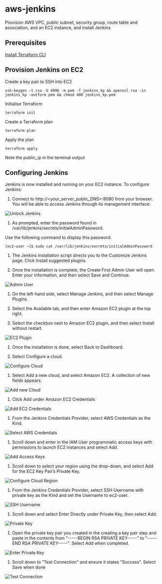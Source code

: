# aws-jenkins

Provision AWS VPC, public subnet, security group, route table and association, and an EC2 instance, and install Jenkins



## Prerequisites

[Install Terraform CLI](https://developer.hashicorp.com/terraform/tutorials/aws-get-started/install-cli)


## Provision Jenkins on EC2

Create a key pair to SSH into EC2 
```
ssh-keygen -t rsa -b 4096 -m pem -f jenkins_kp && openssl rsa -in jenkins_kp -outform pem && chmod 400 jenkins_kp.pem
```

Initialise Terraform
```
terraform init
```

Create a Terraform plan
```
terraform plan
```

Apply the plan
```
terraform apply
```

Note the public_ip in the terminal output


## Configuring Jenkins
Jenkins is now installed and running on your EC2 instance. To configure Jenkins:

1. Connect to http://<your_server_public_DNS>:8080 from your browser. You will be able to access Jenkins through its management interface:

![Unlock Jenkins](/assets/images/unlock_jenkins.png "Unlock Jenkins")

1. As prompted, enter the password found in /var/lib/jenkins/secrets/initialAdminPassword.

Use the following command to display this password:

```
[ec2-user ~]$ sudo cat /var/lib/jenkins/secrets/initialAdminPassword
```

1. The Jenkins installation script directs you to the Customize Jenkins page. Click Install suggested plugins.

1. Once the installation is complete, the Create First Admin User will open. Enter your information, and then select Save and Continue.

![Admin User](/assets/images/create_admin_user.png "Create Admin User")

1. On the left-hand side, select Manage Jenkins, and then select Manage Plugins.

1. Select the Available tab, and then enter Amazon EC2 plugin at the top right.

1. Select the checkbox next to Amazon EC2 plugin, and then select Install without restart.

![EC2 Plugin](/assets/images/install_ec2_plugin.png "EC2 Plugin")

1. Once the installation is done, select Back to Dashboard.

1. Select Configure a cloud.

![Configure Cloud](/assets/images/configure.png "Configure Cloud")

1. Select Add a new cloud, and select Amazon EC2. A collection of new fields appears.

![Add new Cloud](/assets/images/add-amazon-cloud.png "Add new Cloud")

1. Click Add under Amazon EC2 Credentials

![Add EC2 Credentials](/assets/images/add_ec2_credentials.png "Add_EC2_Credentials")

1. From the Jenkins Credentials Provider, select AWS Credentials as the Kind.

![Select AWS Credentials](/assets/images/jenkins_credentials_provider_aws_credentials.png "select AWS Credentials as the Kind")

1. Scroll down and enter in the IAM User programmatic access keys with permissions to launch EC2 instances and select Add.

![Add Access Keys](/assets/images/add_access_secret_access_keys.png "Add IAM User programmatic access keys")

1. Scroll down to select your region using the drop-down, and select Add for the EC2 Key Pair’s Private Key.

![Configure Cloud Region](/assets/images/configure_cloud_region_private_key.png "Configure Cloud Region")

1. From the Jenkins Credentials Provider, select SSH Username with private key as the Kind and set the Username to ec2-user.

![SSH Username](/assets/images/ssh_username.png "SSH Username")

1. Scroll down and select Enter Directly under Private Key, then select Add.

![Private Key](/assets/images/private_key_enter_directly.png "Enter Private Key directly")

1. Open the private key pair you created in the creating a key pair step and paste in the contents from "-----BEGIN RSA PRIVATE KEY-----" to "-----END RSA PRIVATE KEY-----". Select Add when completed.

![Enter Private Key](/assets/images/enter_private_key.png "Enter Private Key")

1. Scroll down to "Test Connection" and ensure it states "Success". Select Save when done

![Test Connection](/assets/images/test_connection.png "Test Connection")